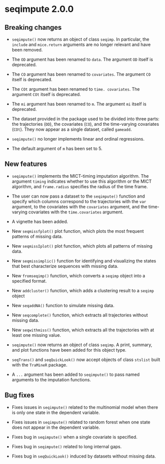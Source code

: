 # seqimpute 2.0.0

## Breaking changes

* `seqimpute()` now returns an object of class `seqimp`. In particular, the 
`include` and `mice.return` arguments are no longer relevant and have been
removed.

* The `OD` argument has been renamed to `data`. The argument `OD` itself is
deprecated.

* The `CO` argument has been renamed to `covariates`. The argument `CO` itself
is deprecated.

* The `COt` argument has been renamed to `time. covariates`. The argument 
`COt` itself is deprecated.

* The `mi` argument has been renamed to `m`. The argument `mi` itself is
deprecated.

* The dataset provided in the package used to be divided into three parts: 
the trajectories (`OD`), the covariates (`CO`),
and the time-varying covariates (`COt`). They now appear as a 
single dataset, called `gameadd`.

* `seqimpute()` no longer implements linear and ordinal regressions. 

* The default argument of `m` has been set to 5.


## New features

* `seqimpute()` implements the MICT-timing imputation algorithm. The argument
`timing` indicates whether to use this algorithm or the MICT algorithm, and 
`frame.radius` specifies the radius of the time frame.

* The user can now pass a dataset to the `seqimpute()` function and specify 
which columns correspond to the trajectories with the `var` argument, to the 
covariates with the `covariates` argument, and the time-varying covariates with 
the `time.covariates` argument.

* A vignette has been added.

* New `seqmissfplot()` plot function, which plots the most frequent patterns of 
missing data.

* New `seqmissIplot()` plot function, which plots all patterns of missing data.

* New `seqmissimplic()` function for identifying and visualizing the states 
that best characterize sequences with missing data.

* New `fromseqimp()` function, which converts a `seqimp` object into a 
specified format.

* New `addcluster()` function,  which adds a clustering result to a `seqimp` 
object

* New `seqaddNA()` function to simulate missing data.

* New `seqcomplete()` function, which extracts all trajectories without missing 
data.

* New `seqwithmiss()` function,  which extracts all the trajectories with at 
least one missing value.

* `seqimpute()` now returns an object of class `seqimp`. A print, summary, and 
plot functions have been added for this object type.

* `seqTrans()` and `seqQuickLook()` now accept objects of class `stslist` 
built with the `TraMineR` package.

* A `...` argument has been added to `seqimpute()` to pass named arguments to 
the imputation functions.



## Bug fixes

* Fixes issues in `seqimpute()` related to the multinomial model when there is 
only one state in the dependent variable. 

* Fixes issues in `seqimpute()` related to random forest when one state does not appear in the 
dependent variable.

* Fixes bug in `seqimpute()` when a single covariate is specified.

* Fixes bug in `seqimpute()` related to long internal gaps.

* Fixes bug in `seqQuickLook()` induced by datasets without missing data.